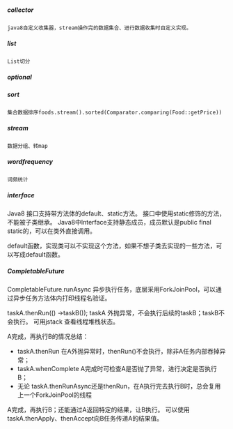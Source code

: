 

##### collector
    java8自定义收集器，stream操作完的数据集合、进行数据收集时自定义实现。

##### list
    List切分
##### optional
    
##### sort
    集合数据排序foods.stream().sorted(Comparator.comparing(Food::getPrice))
##### stream
    数据分组、转map
##### wordfrequency
    词频统计


##### interface
Java8 接口支持带方法体的default、static方法。
接口中使用static修饰的方法，不能被子类继承。
Java8中Interface支持静态成员，成员默认是public final static的，可以在类外直接调用。

default函数，实现类可以不实现这个方法，如果不想子类去实现的一些方法，可以写成default函数。


##### CompletableFuture
CompletableFuture.runAsync 异步执行任务，底层采用ForkJoinPool，可以通过异步任务方法体内打印线程名验证。

taskA.thenRun(() ->taskB());
taskA 外抛异常，不会执行后续的taskB；taskB不会执行。
可用jstack 查看线程堆栈状态。


A完成，再执行B的情况总结：
- taskA.thenRun 在A外抛异常时，thenRun()不会执行，除非A任务内部吞掉异常；
- taskA.whenComplete A完成时可检查A是否抛了异常，进行决定是否执行B；
- 无论 taskA.thenRunAsync还是thenRun，在A执行完去执行B时，总会复用上一个ForkJoinPool的线程


A完成，再执行B；还能通过A返回特定的结果，让B执行。
可以使用taskA.thenApply、thenAccept向B任务传递A的结果值。

